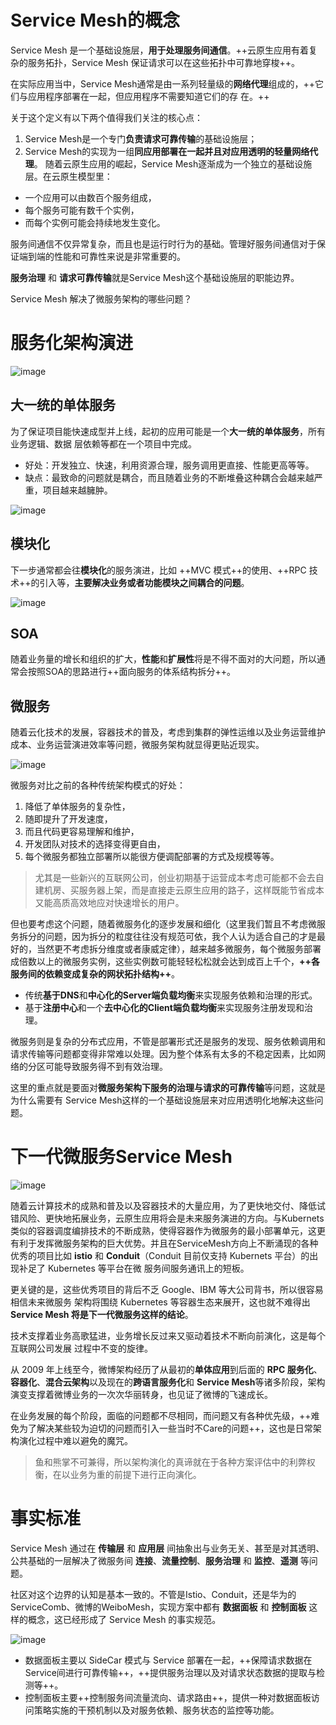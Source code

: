 # Service Mesh的概念
Service Mesh 是一个基础设施层，**用于处理服务间通信**。++云原生应用有着复杂的服务拓扑，Service Mesh 保证请求可以在这些拓扑中可靠地穿梭++。

在实际应用当中，Service Mesh通常是由一系列轻量级的**网络代理**组成的，++它们与应用程序部署在一起，但应用程序不需要知道它们的存
在。++

关于这个定义有以下两个值得我们关注的核心点：
1. Service Mesh是一个专门**负责请求可靠传输**的基础设施层；
2. Service Mesh的实现为一组**同应用部署在一起并且对应用透明的轻量网络代理**。
随着云原生应用的崛起，Service Mesh逐渐成为一个独立的基础设施层。在云原生模型里：
- 一个应用可以由数百个服务组成，
- 每个服务可能有数千个实例，
- 而每个实例可能会持续地发生变化。

服务间通信不仅异常复杂，而且也是运行时行为的基础。管理好服务间通信对于保证端到端的性能和可靠性来说是非常重要的。

**服务治理** 和 **请求可靠传输**就是Service Mesh这个基础设施层的职能边界。

Service Mesh 解决了微服务架构的哪些问题？

# 服务化架构演进

![image](https://static001.geekbang.org/resource/image/6e/d9/6eaa78e4649cc321b4721ceebe4595d9.jpg)


## 大一统的单体服务
为了保证项目能快速成型并上线，起初的应用可能是一个**大一统的单体服务**，所有业务逻辑、数据
层依赖等都在一个项目中完成。
- 好处：开发独立、快速，利用资源合理，服务调用更直接、性能更高等等。
- 缺点：最致命的问题就是耦合，而且随着业务的不断堆叠这种耦合会越来越严重，项目越来越臃肿。

![image](https://static001.geekbang.org/resource/image/19/37/19e69e0dcc9183a35e17e4413123fa37.png)

## 模块化
下一步通常都会往**模块化**的服务演进，比如 ++MVC 模式++的使用、++RPC 技术++的引入等，**主要解决业务或者功能模块之间耦合的问题**。

![image](https://static001.geekbang.org/resource/image/a5/21/a5214db530db7044da6162b4afdc0f21.png)

## SOA
随着业务量的增长和组织的扩大，**性能**和**扩展性**将是不得不面对的大问题，所以通常会按照SOA的思路进行++面向服务的体系结构拆分++。


## 微服务
随着云化技术的发展，容器技术的普及，考虑到集群的弹性运维以及业务运营维护成本、业务运营演进效率等问题，微服务架构就显得更贴近现实。

![image](https://static001.geekbang.org/resource/image/ac/78/ac212f43049c04b0d9a3dd11ddb95e78.png)

微服务对比之前的各种传统架构模式的好处：
1. 降低了单体服务的复杂性，
2. 随即提升了开发速度，
3. 而且代码更容易理解和维护，
4. 开发团队对技术的选择变得更自由，
5. 每个微服务都独立部署所以能很方便调配部署的方式及规模等等。

> 尤其是一些新兴的互联网公司，创业初期基于运营成本考虑可能都不会去自建机房、买服务器上架，而是直接走云原生应用的路子，这样既能节省成本又能高质高效地应对快速增长的用户。

但也要考虑这个问题，随着微服务化的逐步发展和细化（这里我们暂且不考虑微服务拆分的问题，因为拆分的粒度往往没有规范可依，我个人认为适合自己的才是最好的，当然更不考虑拆分维度或者康威定律），越来越多微服务，每个微服务部署成倍数以上的微服务实例，这些实例数可能轻轻松松就会达到成百上千个，**++各服务间的依赖变成复杂的网状拓扑结构++**。

- 传统**基于DNS**和**中心化的Server端负载均衡**来实现服务依赖和治理的形式。
- 基于**注册中心**和一个**去中心化的Client端负载均衡**来实现服务注册发现和治理。

微服务则是复杂的分布式应用，不管是部署形式还是服务的发现、服务依赖调用和请求传输等问题都变得非常难以处理。因为整个体系有太多的不稳定因素，比如网络的分区可能导致服务得不到有效治理。

这里的重点就是要面对**微服务架构下服务的治理与请求的可靠传输**等问题，这就是为什么需要有
Service Mesh这样的一个基础设施层来对应用透明化地解决这些问题。

# 下一代微服务Service Mesh
![image](https://static001.geekbang.org/resource/image/0b/ac/0bf77f6cc89f1c81b5e7c2d049b3edac.png)

随着云计算技术的成熟和普及以及容器技术的大量应用，为了更快地交付、降低试错风险、更快地拓展业务，云原生应用将会是未来服务演进的方向。与Kubernets 类似的容器调度编排技术的不断成熟，使得容器作为微服务的最小部署单元，这更有利于发挥微服务架构的巨大优势。并且在ServiceMesh方向上不断涌现的各种优秀的项目比如 **istio** 和 **Conduit**（Conduit 目前仅支持 Kubernets 平台）的出现补足了 Kubernetes 等平台在微
服务间服务通讯上的短板。

更关键的是，这些优秀项目的背后不乏 Google、IBM 等大公司背书，所以很容易相信未来微服务
架构将围绕 Kubernetes 等容器生态来展开，这也就不难得出 **Service Mesh 将是下一代微服务这样的结论**。


技术支撑着业务高歌猛进，业务增长反过来又驱动着技术不断向前演化，这是每个互联网公司发展
过程中不变的旋律。

从 2009 年上线至今，微博架构经历了从最初的**单体应用**到后面的 **RPC 服务化**、**容器化**、**混合云架构**以及现在的**跨语言服务化**和 **Service Mesh**等诸多阶段，架构演变支撑着微博业务的一次次华丽转身，也见证了微博的飞速成长。

在业务发展的每个阶段，面临的问题都不尽相同，而问题又有各种优先级，++难免为了解决某些较为迫切的问题而引入一些当时不Care的问题++，这也是日常架构演化过程中难以避免的魔咒。

> 鱼和熊掌不可兼得，所以架构演化的真谛就在于各种方案评估中的利弊权衡，在以业务为重的前提下进行正向演化。


# 事实标准
Service Mesh 通过在 **传输层** 和 **应用层** 间抽象出与业务无关、甚至是对其透明、公共基础的一层解决了微服务间 **连接**、**流量控制**、**服务治理** 和 **监控**、**遥测** 等问题。

社区对这个边界的认知是基本一致的。不管是Istio、Conduit，还是华为的ServiceComb、微博的WeiboMesh，实现方案中都有 **数据面板** 和 **控制面板** 这样的概念，这已经形成了 Service Mesh 的事实规范。

![image](https://static001.geekbang.org/resource/image/38/b2/38c150993c199bfc8235a658351b07b2.png)

- 数据面板主要以 SideCar 模式与 Service 部署在一起，++保障请求数据在Service间进行可靠传输++，++提供服务治理以及对请求状态数据的提取与检测等++。
- 控制面板主要++控制服务间流量流向、请求路由++，提供一种对数据面板访问策略实施的干预机制以及对服务依赖、服务状态的监控等功能。

